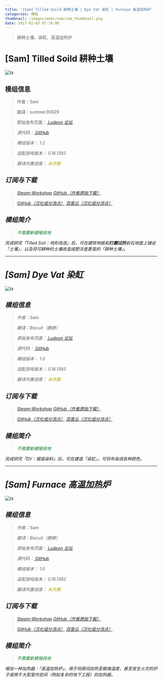 ```yaml
---
title: '[Sam] Tilled Soild 耕种土壤 | Dye Vat 染缸 | Furnace 高温加热炉'
categories: 模组
thumbnail: /images/mods/sam/sam_thumbnail.png
date: 2017-02-03 07:19:00
---
```


> 耕种土壤、染缸、高温加热炉

<!--more-->

# [Sam] Tilled Soild 耕种土壤

![ts](/images/mods/sam/previewfile_725747149.png)

## 模组信息

> 作者：Sam

> 翻译：summer30629

> 原始发布页面：<a href="https://ludeon.com/forums/index.php?topic=5509.0"><i class="fa fa-link" aria-hidden="true" /> Ludeon 论坛</a>

> 源代码：<a href="https://github.com/sam23694/TilledSoil" ><i class="fa fa-github" aria-hidden="true" /> GitHub</a>

> 模组版本：<i class="fa fa-puzzle-piece" aria-hidden="true"> 1.2</i>

> 适配游戏版本：<i class="fa fa-tag" aria-hidden="true"> 0.16.1393</i>

> 翻译内置进度：<i class="fa fa-exclamation-circle" aria-hidden="true" title="翻译未内置，请从汉化组分流点下载" style="color:#b7aa00"> 未内置</i>
<!--<i class="fa fa-check-circle" aria-hidden="true" title="翻译已内置于原作者的模组中，可直接从Steam工坊订阅" style="color:#097c25"> 已内置</i>-->

## 订阅与下载

> <a href="http://steamcommunity.com/sharedfiles/filedetails/?id=725747149"><i class="fa fa-steam-square" aria-hidden="true" /> Steam-Workshop</a>
> <a href="https://github.com/sam23694/TilledSoil/releases" ><i class="fa fa-github" aria-hidden="true" /> GitHub（作者原始下载）</a>

> <a href="https://github.com/RimWorld-zh/TilledSoil/releases" ><i class="fa fa-github" aria-hidden="true" /> GitHub（汉化组分流点）</a>
> <a href="http://pan.baidu.com/s/1eSKal14"><i class="fa fa-paw" aria-hidden="true" /> 百度云（汉化组分流点）</a>

## 模组简介

> <i class="fa fa-check-circle" aria-hidden="true" style="color:#097c25"> 不需要新建殖民地</i>

完成研究「Tilled Soil：地形改造」后，可在建筑地板和**打磨过的**岩石地面上铺设「土壤」，以及将可耕种的土壤改造成肥沃度更高的「耕种土壤」。

---

# [Sam] Dye Vat 染缸

![ts](/images/mods/sam/previewfile_740002420.png)

## 模组信息

> 作者：Sam

> 翻译：Biscuit（脆餅）

> 原始发布页面：<a href="https://ludeon.com/forums/index.php?topic=5509.0"><i class="fa fa-link" aria-hidden="true" /> Ludeon 论坛</a>

> 源代码：<a href="https://github.com/sam23694/DyeVat" ><i class="fa fa-github" aria-hidden="true" /> GitHub</a>

> 模组版本：<i class="fa fa-puzzle-piece" aria-hidden="true"> 1.0</i>

> 适配游戏版本：<i class="fa fa-tag" aria-hidden="true"> 0.16.1393</i>

> 翻译内置进度：<i class="fa fa-exclamation-circle" aria-hidden="true" title="翻译未内置，请从汉化组分流点下载" style="color:#b7aa00"> 未内置</i>
<!--<i class="fa fa-check-circle" aria-hidden="true" title="翻译已内置于原作者的模组中，可直接从Steam工坊订阅" style="color:#097c25"> 已内置</i>-->

## 订阅与下载

> <a href="http://steamcommunity.com/sharedfiles/filedetails/?id=740002420"><i class="fa fa-steam-square" aria-hidden="true" /> Steam-Workshop</a>
> <a href="https://github.com/sam23694/DyeVat/releases" ><i class="fa fa-github" aria-hidden="true" /> GitHub（作者原始下载）</a>

> <a href="https://github.com/RimWorld-zh/DyeVat/releases" ><i class="fa fa-github" aria-hidden="true" /> GitHub（汉化组分流点）</a>
> <a href="http://pan.baidu.com/s/1eSKal14"><i class="fa fa-paw" aria-hidden="true" /> 百度云（汉化组分流点）</a>

## 模组简介

> <i class="fa fa-check-circle" aria-hidden="true" style="color:#097c25"> 不需要新建殖民地</i>

完成研究「DV：服装染料」后，可在建造「染缸」，可将布染成各种颜色。

---

# [Sam] Furnace 高温加热炉

![ts](/images/mods/sam/previewfile_726121441.png)

## 模组信息

> 作者：Sam

> 翻译：Biscuit（脆餅）

> 原始发布页面：<a href="https://ludeon.com/forums/index.php?topic=5509.0"><i class="fa fa-link" aria-hidden="true" /> Ludeon 论坛</a>

> 源代码：<a href="https://github.com/sam23694/Furnace" ><i class="fa fa-github" aria-hidden="true" /> GitHub</a>

> 模组版本：<i class="fa fa-puzzle-piece" aria-hidden="true"> 1.0</i>

> 适配游戏版本：<i class="fa fa-tag" aria-hidden="true"> 0.16.1393</i>

> 翻译内置进度：<i class="fa fa-exclamation-circle" aria-hidden="true" title="翻译未内置，请从汉化组分流点下载" style="color:#b7aa00"> 未内置</i>
<!--<i class="fa fa-check-circle" aria-hidden="true" title="翻译已内置于原作者的模组中，可直接从Steam工坊订阅" style="color:#097c25"> 已内置</i>-->

## 订阅与下载

> <a href="http://steamcommunity.com/sharedfiles/filedetails/?id=726121441"><i class="fa fa-steam-square" aria-hidden="true" /> Steam-Workshop</a>
> <a href="https://github.com/sam23694/Furnace/releases" ><i class="fa fa-github" aria-hidden="true" /> GitHub（作者原始下载）</a>

> <a href="https://github.com/RimWorld-zh/Furnace/releases" ><i class="fa fa-github" aria-hidden="true" /> GitHub（汉化组分流点）</a>
> <a href="http://pan.baidu.com/s/1eSKal14"><i class="fa fa-paw" aria-hidden="true" /> 百度云（汉化组分流点）</a>

## 模组简介

> <i class="fa fa-check-circle" aria-hidden="true" style="color:#097c25"> 不需要新建殖民地</i>

增加一种加热器：「高温加热炉」，用于将房间加热至极端温度，甚至发生火灾的炉子或用于大型室内空间（例如复杂的地下工程）的加热器。